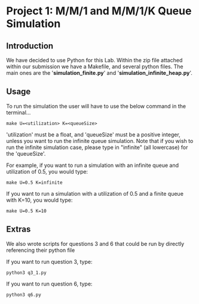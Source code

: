 # Project 1: M/M/1 and M/M/1/K Queue Simulation

## Introduction

We have decided to use Python for this Lab. Within the zip file attached within our submission we have a Makefile, and several python files. The main ones are the  '**simulation_finite.py**' and '**simulation_infinite_heap.py**'.

## Usage

To run the simulation the user will have to use the below command in the terminal...

    make U=<utilization> K=<queueSize>

'utilization' must be a float, and 'queueSize' must be a positive integer, unless you want to run the infinite queue simulation.
Note that if you wish to run the infinite simulation case, please type in "infinite" (all lowercase) for the 'queueSize'.

For example, if you want to run a simulation with an infinite queue and utilization of 0.5, you would type:

    make U=0.5 K=infinite

If you want to run a simulation with a utilization of 0.5 and a finite queue with K=10, you would type:

    make U=0.5 K=10

## Extras

We also wrote scripts for questions 3 and 6 that could be run by directly referencing their python file

If you want to run question 3, type:

    python3 q3_1.py

If you want to run question 6, type:

    python3 q6.py


